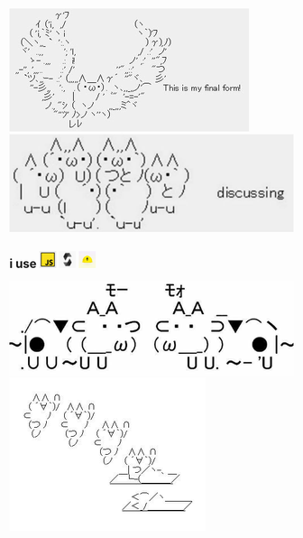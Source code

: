 ![banner1](./assets/banner1.jpg)
![banner2](./assets/banner2.jpg)
---
i use <img src="./assets/js.jpg" alt="js" width="30px"> <img src="./assets/sol.jpg" alt="solidity" width="30px"> <img src="./assets/hardhat.jpeg" alt="hardhat" width="30px">
---
![banner3](./assets/banner3.jpg)
![banner4](./assets/banner4.jpg)
